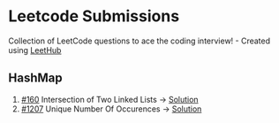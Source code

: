 # Leetcode Submissions
Collection of LeetCode questions to ace the coding interview! - Created using [LeetHub](https://github.com/QasimWani/LeetHub)


## HashMap
1. [#160](https://leetcode.com/problems/intersection-of-two-linked-lists/) Intersection of Two Linked Lists -> [Solution](/160_Intersection_Linked_Lists/README)
2. [#1207](https://leetcode.com/problems/unique-number-of-occurrences/) Unique Number Of Occurences -> [Solution](/1207_Unique_Number_Occurrences/README)